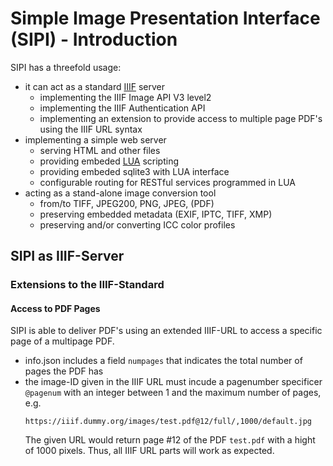 # Simple Image Presentation Interface (SIPI) - Introduction

SIPI has a threefold usage:

- it can act as a standard [IIIF](https://iiif.io) server
    - implementing the IIIF Image API V3 level2
    - implementing the IIIF Authentication API
    - implementing an extension to provide access to multiple page PDF's using the IIIF URL syntax
- implementing a simple web server
    - serving HTML and other files
    - providing embeded [LUA](https://www.lua.org) scripting
    - providing embeded sqlite3 with LUA interface
    - configurable routing for RESTful services programmed in LUA
- acting as a stand-alone image conversion tool
    - from/to TIFF, JPEG200, PNG, JPEG, (PDF)
    - preserving embedded metadata (EXIF, IPTC, TIFF, XMP)
    - preserving and/or converting ICC color profiles
    
## SIPI as IIIF-Server
### Extensions to the IIIF-Standard

#### Access to PDF Pages
SIPI is able to deliver PDF's using an extended IIIF-URL to access a specific page of a multipage PDF.
- info.json includes a field `numpages` that indicates the total number of pages
  the PDF has
- the image-ID given in the IIIF URL must incude a pagenumber specificer
  `@pagenum` with an integer between 1 and the maximum number of pages, e.g.
  ```
  https://iiif.dummy.org/images/test.pdf@12/full/,1000/default.jpg
  ```
  The given URL would return page #12 of the PDF `test.pdf` with a hight of 1000 pixels.
  Thus, all IIIF URL parts will work as expected.


